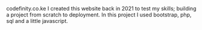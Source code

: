 codefinity.co.ke
I created this website back in 2021 to test my skills; building a project from scratch to deployment.
In this project I used bootstrap, php, sql and a little javascript. 
